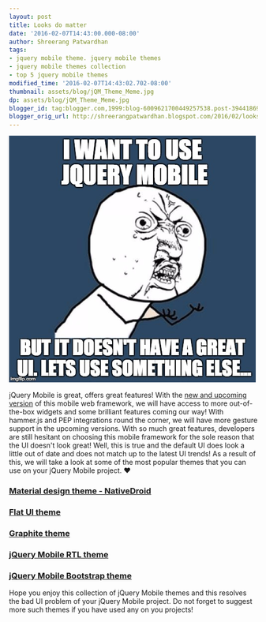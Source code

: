 ```yaml
---
layout: post
title: Looks do matter
date: '2016-02-07T14:43:00.000-08:00'
author: Shreerang Patwardhan
tags:
- jquery mobile theme. jquery mobile themes
- jquery mobile themes collection
- top 5 jquery mobile themes
modified_time: '2016-02-07T14:43:02.702-08:00'
thumbnail: assets/blog/jQM_Theme_Meme.jpg
dp: assets/blog/jQM_Theme_Meme.jpg
blogger_id: tag:blogger.com,1999:blog-6009621700449257538.post-3944186990894639834
blogger_orig_url: http://shreerangpatwardhan.blogspot.com/2016/02/looks-do-matter.html
---
```


![jQuery Mobile Usage Meme](/assets/blog/jQM_Theme_Meme.jpg)

jQuery Mobile is great, offers great features! With the [new and upcoming version](/jquery-mobiles-next-big-step/) of this mobile web framework, we will have access to more out-of-the-box widgets and some brilliant features coming our way! With hammer.js and PEP integrations round the corner, we will have more gesture support in the upcoming versions. With so much great features, developers are still hesitant on choosing this mobile framework for the sole reason that the UI doesn't look great! Well, this is true and the default UI does look a little out of date and does not match up to the latest UI trends! As a result of this, we will take a look at some of the most popular themes that you can use on your jQuery Mobile project. ❤️

### [Material design theme - NativeDroid](http://nativedroid.godesign.ch/material/)

### [Flat UI theme](http://ququplay.github.io/jquery-mobile-flat-ui-theme/)

### [Graphite theme](http://driftyco.github.io/graphite/)

### [jQuery Mobile RTL theme](http://www.intlaqa.com/jquery-mobile-rtl/)

### [jQuery Mobile Bootstrap theme](http://andymatthews.net/code/jQuery-Mobile-Bootstrap-Theme/forms.html)

Hope you enjoy this collection of jQuery Mobile themes and this resolves the bad UI problem of your jQuery Mobile project. Do not forget to suggest more such themes if you have used any on you projects!
